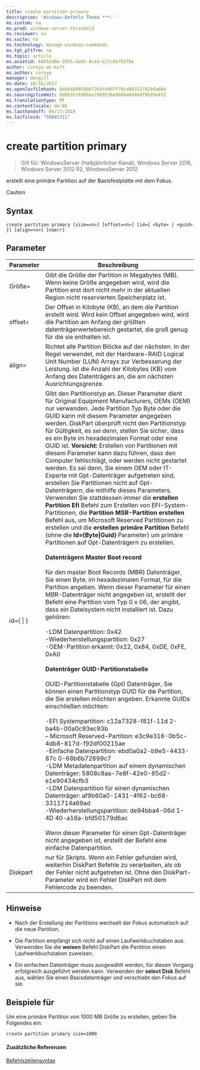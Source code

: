 ```yaml
---
title: create partition primary
description: 'Windows-Befehle Thema ***- '
ms.custom: na
ms.prod: windows-server-threshold
ms.reviewer: na
ms.suite: na
ms.technology: manage-windows-commands
ms.tgt_pltfrm: na
ms.topic: article
ms.assetid: 6d652d8e-3935-4a91-8ced-b17c0e7937be
author: coreyp-at-msft
ms.author: coreyp
manager: dongill
ms.date: 10/16/2017
ms.openlocfilehash: bbbb4b89540b7264fe907f79ca003117429da08e
ms.sourcegitcommit: 0d0b32c8986ba7db9536e0b8648d4ddf9b03e452
ms.translationtype: MT
ms.contentlocale: de-DE
ms.lasthandoff: 04/17/2019
ms.locfileid: "59881711"
---
```

# <a name="create-partition-primary"></a>create partition primary

>Gilt für: WindowsServer (Halbjährlicher Kanal), Windows Server 2016, Windows Server 2012 R2, WindowsServer 2012

erstellt eine primäre Partition auf der Basisfestplatte mit dem Fokus.  
  
> [!CAUTION]  
  
  
  
## <a name="syntax"></a>Syntax  
  
```  
create partition primary [size=<n>] [offset=<n>] [id={ <byte> | <guid> }] [align=<n>] [noerr]  
```  
  
## <a name="parameters"></a>Parameter  
  
|Parameter|Beschreibung|  
|-------|--------|  
|Größe\=<n>|Gibt die Größe der Partition in Megabytes \(MB\). Wenn keine Größe angegeben wird, wird die Partition erst dort nicht mehr in der aktuellen Region nicht reservierten Speicherplatz ist.|  
|offset\=<n>|Der Offset in Kilobyte \(KB\), an dem die Partition erstellt wird. Wird kein Offset angegeben wird, wird die Partition am Anfang der größten datenträgerwertebereich gestartet, die groß genug für die sie enthalten ist.|  
|align\=<n>|Richtet alle Partition Blöcke auf der nächsten. In der Regel verwendet, mit der Hardware-RAID Logical Unit Number \(LUN\) Arrays zur Verbesserung der Leistung. <n> ist die Anzahl der Kilobytes \(KB\) vom Anfang des Datenträgers an, die am nächsten Ausrichtungsgrenze.|  
|id\={ <byte> &#124; <guid> }|Gibt den Partitionstyp an. Dieser Parameter dient für Original Equipment Manufacturers, OEMs \(OEM\) nur verwenden. Jede Partition Typ Byte oder die GUID kann mit diesem Parameter angegeben werden. DiskPart überprüft nicht den Partitionstyp für Gültigkeit, es sei denn, stellen Sie sicher, dass es ein Byte im hexadezimalen Format oder eine GUID ist. **Vorsicht:** Erstellen von Partitionen mit diesem Parameter kann dazu führen, dass den Computer fehlschlägt, oder werden nicht gestartet werden. Es sei denn, Sie einem OEM oder IT-Experte mit Gpt-Datenträger aufgetreten sind, erstellen Sie Partitionen nicht auf Gpt-Datenträgern, die mithilfe dieses Parameters. Verwenden Sie stattdessen immer die **erstellen Partition Efi** Befehl zum Erstellen von EFI-System-Partitionen, die **Partition MSR-Partition erstellen** Befehl aus, um Microsoft Reserved Partitionen zu erstellen und die **erstellen primäre Partition** Befehl \(ohne die **Id\={Byte&#124;Guid}** Parameter\) um primäre Partitionen auf Gpt-Datenträgern zu erstellen.<br /><br />**Datenträgern Master Boot record**<br /><br />für den master Boot Records \(MBR\) Datenträger, Sie einen Byte, im hexadezimalen Format, für die Partition angeben. Wenn dieser Parameter für einen MBR-Datenträger nicht angegeben ist, erstellt der Befehl eine Partition vom Typ 0 x 06, der angibt, dass ein Dateisystem nicht installiert ist. Dazu gehören:<br /><br />-LDM Datenpartition: 0x42<br />-Wiederherstellungspartition: 0x27<br />-OEM-Partition erkannt: 0x12, 0x84, 0xDE, 0xFE, 0xA0<br /><br />**Datenträger GUID-Partitionstabelle**<br /><br />GUID-Partitionstabelle \(Gpt\) Datenträger, Sie können einen Partitionstyp GUID für die Partition, die Sie erstellen möchten angeben. Erkannte GUIDs einschließen möchten:<br /><br />-EFI Systempartition: c12a7328\-f81f\-11d 2\-ba4b\-00a0c93ec93b<br />– Microsoft Reserved-Partition: e3c9e316\-0b5c\-4db8\-817d\-f92df00215ae<br />-Einfache Datenpartition: ebd0a0a2\-b9e5\-4433\-87c 0\-68b6b72699c7<br />-LDM Metadatenpartition auf einem dynamischen Datenträger: 5808c8aa\-7e8f\-42e0\-85d2\-e1e90434cfb3<br />-LDM Datenpartition für einen dynamischen Datenträger: af9b60a0\-1431\-4f62\-bc68\-3311714a69ad<br />-Wiederherstellungspartition: de94bba4\-06d 1\-4D 40\-a16a\-bfd50179d6ac<br /><br />Wenn dieser Parameter für einen Gpt-Datenträger nicht angegeben ist, erstellt der Befehl eine einfache Datenpartition.|  
|Diskpart|nur für Skripts. Wenn ein Fehler gefunden wird, weiterhin DiskPart Befehle zu verarbeiten, als ob der Fehler nicht aufgetreten ist. Ohne den DiskPart-Parameter wird ein Fehler DiskPart mit dem Fehlercode zu beenden.|  
  
## <a name="remarks"></a>Hinweise  
  
-   Nach der Erstellung der Partitions wechselt der Fokus automatisch auf die neue Partition.  
  
-   Die Partition empfängt sich nicht auf einen Laufwerkbuchstaben aus. Verwenden Sie die **weisen** Befehl DiskPart die Partition einen Laufwerkbuchstaben zuweisen.  
  
-   Ein einfachen Datenträger muss ausgewählt werden, für diesen Vorgang erfolgreich ausgeführt werden kann. Verwenden der **select Disk** Befehl aus, wählen Sie einen Basisdatenträger und verschiebt den Fokus auf sie.  
  
## <a name="BKMK_examples"></a>Beispiele für  
Um eine primäre Partition von 1000 MB Größe zu erstellen, geben Sie Folgendes ein:  
  
```  
create partition primary size=1000  
```  
  
#### <a name="additional-references"></a>Zusätzliche Referenzen  
[Befehlszeilensyntax](command-line-syntax-key.md)  
  

  

